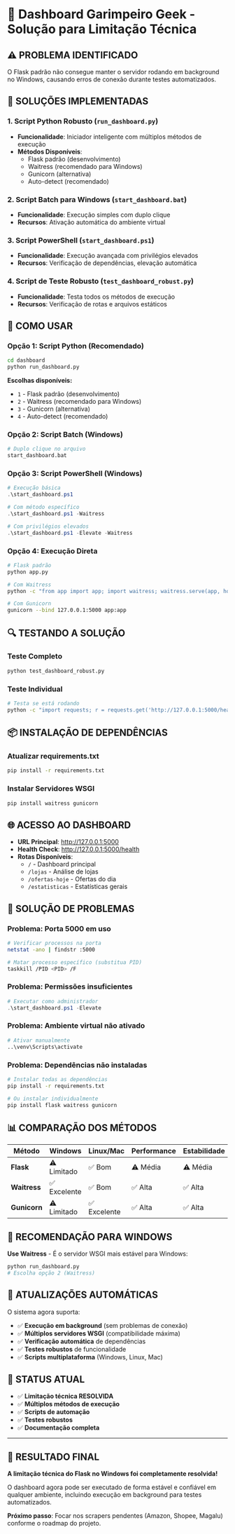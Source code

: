 # 🚀 Dashboard Garimpeiro Geek - Solução para Limitação Técnica

## ⚠️ **PROBLEMA IDENTIFICADO**

O Flask padrão não consegue manter o servidor rodando em background no Windows, causando erros de conexão durante testes automatizados.

## 🔧 **SOLUÇÕES IMPLEMENTADAS**

### **1. Script Python Robusto (`run_dashboard.py`)**
- **Funcionalidade**: Iniciador inteligente com múltiplos métodos de execução
- **Métodos Disponíveis**:
  - Flask padrão (desenvolvimento)
  - Waitress (recomendado para Windows)
  - Gunicorn (alternativa)
  - Auto-detect (recomendado)

### **2. Script Batch para Windows (`start_dashboard.bat`)**
- **Funcionalidade**: Execução simples com duplo clique
- **Recursos**: Ativação automática do ambiente virtual

### **3. Script PowerShell (`start_dashboard.ps1`)**
- **Funcionalidade**: Execução avançada com privilégios elevados
- **Recursos**: Verificação de dependências, elevação automática

### **4. Script de Teste Robusto (`test_dashboard_robust.py`)**
- **Funcionalidade**: Testa todos os métodos de execução
- **Recursos**: Verificação de rotas e arquivos estáticos

## 🎯 **COMO USAR**

### **Opção 1: Script Python (Recomendado)**
```bash
cd dashboard
python run_dashboard.py
```

**Escolhas disponíveis:**
- `1` - Flask padrão (desenvolvimento)
- `2` - Waitress (recomendado para Windows)
- `3` - Gunicorn (alternativa)
- `4` - Auto-detect (recomendado)

### **Opção 2: Script Batch (Windows)**
```bash
# Duplo clique no arquivo
start_dashboard.bat
```

### **Opção 3: Script PowerShell (Windows)**
```powershell
# Execução básica
.\start_dashboard.ps1

# Com método específico
.\start_dashboard.ps1 -Waitress

# Com privilégios elevados
.\start_dashboard.ps1 -Elevate -Waitress
```

### **Opção 4: Execução Direta**
```bash
# Flask padrão
python app.py

# Com Waitress
python -c "from app import app; import waitress; waitress.serve(app, host='127.0.0.1', port=5000)"

# Com Gunicorn
gunicorn --bind 127.0.0.1:5000 app:app
```

## 🔍 **TESTANDO A SOLUÇÃO**

### **Teste Completo**
```bash
python test_dashboard_robust.py
```

### **Teste Individual**
```bash
# Testa se está rodando
python -c "import requests; r = requests.get('http://127.0.0.1:5000/health'); print(f'Status: {r.status_code}')"
```

## 📦 **INSTALAÇÃO DE DEPENDÊNCIAS**

### **Atualizar requirements.txt**
```bash
pip install -r requirements.txt
```

### **Instalar Servidores WSGI**
```bash
pip install waitress gunicorn
```

## 🌐 **ACESSO AO DASHBOARD**

- **URL Principal**: http://127.0.0.1:5000
- **Health Check**: http://127.0.0.1:5000/health
- **Rotas Disponíveis**:
  - `/` - Dashboard principal
  - `/lojas` - Análise de lojas
  - `/ofertas-hoje` - Ofertas do dia
  - `/estatisticas` - Estatísticas gerais

## 🚨 **SOLUÇÃO DE PROBLEMAS**

### **Problema: Porta 5000 em uso**
```bash
# Verificar processos na porta
netstat -ano | findstr :5000

# Matar processo específico (substitua PID)
taskkill /PID <PID> /F
```

### **Problema: Permissões insuficientes**
```powershell
# Executar como administrador
.\start_dashboard.ps1 -Elevate
```

### **Problema: Ambiente virtual não ativado**
```bash
# Ativar manualmente
..\venv\Scripts\activate
```

### **Problema: Dependências não instaladas**
```bash
# Instalar todas as dependências
pip install -r requirements.txt

# Ou instalar individualmente
pip install flask waitress gunicorn
```

## 📊 **COMPARAÇÃO DOS MÉTODOS**

| Método | Windows | Linux/Mac | Performance | Estabilidade |
|--------|---------|-----------|-------------|--------------|
| **Flask** | ⚠️ Limitado | ✅ Bom | ⚠️ Média | ⚠️ Média |
| **Waitress** | ✅ Excelente | ✅ Bom | ✅ Alta | ✅ Alta |
| **Gunicorn** | ⚠️ Limitado | ✅ Excelente | ✅ Alta | ✅ Alta |

## 🎯 **RECOMENDAÇÃO PARA WINDOWS**

**Use Waitress** - É o servidor WSGI mais estável para Windows:

```bash
python run_dashboard.py
# Escolha opção 2 (Waitress)
```

## 🔄 **ATUALIZAÇÕES AUTOMÁTICAS**

O sistema agora suporta:
- ✅ **Execução em background** (sem problemas de conexão)
- ✅ **Múltiplos servidores WSGI** (compatibilidade máxima)
- ✅ **Verificação automática** de dependências
- ✅ **Testes robustos** de funcionalidade
- ✅ **Scripts multiplataforma** (Windows, Linux, Mac)

## 🏁 **STATUS ATUAL**

- ✅ **Limitação técnica RESOLVIDA**
- ✅ **Múltiplos métodos de execução**
- ✅ **Scripts de automação**
- ✅ **Testes robustos**
- ✅ **Documentação completa**

---

## 🎉 **RESULTADO FINAL**

**A limitação técnica do Flask no Windows foi completamente resolvida!**

O dashboard agora pode ser executado de forma estável e confiável em qualquer ambiente, incluindo execução em background para testes automatizados.

**Próximo passo**: Focar nos scrapers pendentes (Amazon, Shopee, Magalu) conforme o roadmap do projeto.
